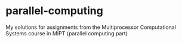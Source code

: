 # parallel-computing
My solutions for assignments from the Multiprocessor Computational Systems course in MIPT (parallel computing part)
